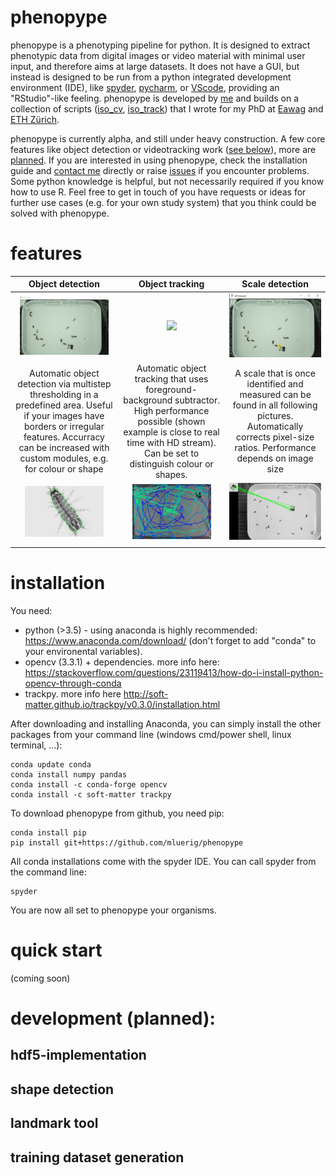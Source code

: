 # phenopype

phenopype is a phenotyping pipeline for python. It is designed to extract phenotypic data from digital images or video material with minimal user input, and therefore aims at large datasets. It does not have a GUI, but instead is designed to be run from a python integrated development environment (IDE), like [spyder](https://www.spyder-ide.org/), [pycharm](https://www.jetbrains.com/pycharm/), or [VScode](https://code.visualstudio.com/), providing an "RStudio"-like feeling. phenopype is developed by [me](https://luerig.net) and builds on a collection of scripts ([iso_cv](https://github.com/mluerig/iso_cv), [iso_track](https://github.com/mluerig/iso_track)) that I wrote for my PhD at [Eawag](https://www.eawag.ch/en/department/eco/) and [ETH Zürich](http://www.adaptation.ethz.ch/).

phenopype is currently alpha, and still under heavy construction. A few core features like object detection or videotracking work ([see below](#features)), more are [planned](#development). If you are interested in using phenopype, check the installation guide and [contact me](https://www.eawag.ch/en/aboutus/portrait/organisation/staff/profile/moritz-luerig/show/) directly or raise [issues](https://github.com/mluerig/phenopype/issues) if you encounter problems. Some python knowledge is helpful, but not necessarily required if you know how to use R. Feel free to get in touch of you have requests or ideas for further use cases (e.g. for your own study system) that you think could be solved with phenopype. 

# features

|Object detection|Object tracking| Scale detection|
|:--:|:--:|:--:|
|<img src="assets/object_detection.gif" width="90%" />|<img src="assets/object_tracking.gif" width="80%" />| <img src="assets/scale_detection.gif" width="100%" />|
|Automatic object detection via multistep thresholding in a predefined area. Useful if your images have borders or irregular features. Accurracy can be increased with custom modules, e.g. for colour or shape|Automatic object tracking that uses foreground-background subtractor. High performance possible (shown example is close to real time with HD stream). Can be set to distinguish colour or shapes.|A scale that is once identified and measured can be found in all following pictures. Automatically corrects pixel-size ratios. Performance depends on image size| 
|<img src="assets/object_detection.JPG" width="80%" />|<img src="assets/object_tracking.png" width="80%" />| <img src="assets/scale_detection.png" width="100%" />|
|||| 

# installation
You need:
- python (>3.5) - using anaconda is highly recommended: https://www.anaconda.com/download/ (don't forget to add "conda" to your environental variables).
- opencv (3.3.1) + dependencies. more info here: https://stackoverflow.com/questions/23119413/how-do-i-install-python-opencv-through-conda
- trackpy. more info here http://soft-matter.github.io/trackpy/v0.3.0/installation.html

After downloading and installing Anaconda, you can simply install the other packages from your command line (windows cmd/power shell, linux terminal, ...):

```
conda update conda
conda install numpy pandas 
conda install -c conda-forge opencv 
conda install -c soft-matter trackpy
```

To download phenopype from github, you need pip:

```
conda install pip
pip install git+https://github.com/mluerig/phenopype
```
All conda installations come with the spyder IDE. You can call spyder from the command line:

```
spyder
```
You are now all set to phenopype your organisms.

# quick start 

(coming soon)


# development (planned):

## hdf5-implementation

## shape detection

## landmark tool

## training dataset generation
